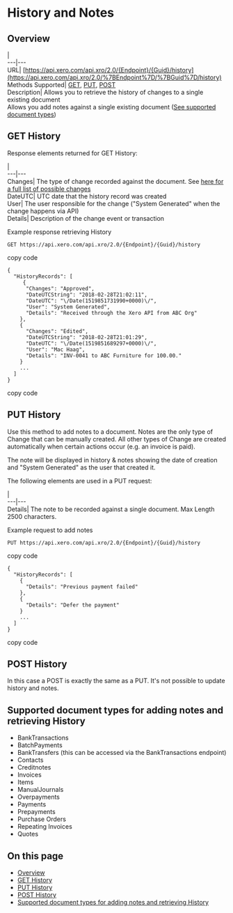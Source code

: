 # History and Notes

## Overview

[](/documentation/api/accounting/historyandnotes#overview)

|   
---|---  
URL| [https://api.xero.com/api.xro/2.0/{Endpoint}/{Guid}/history](https://api.xero.com/api.xro/2.0/%7BEndpoint%7D/%7BGuid%7D/history)  
Methods Supported| [GET](/documentation/api/accounting/historyandnotes#get-history), [PUT](/documentation/api/accounting/historyandnotes#put-history), [POST](/documentation/api/accounting/historyandnotes#post-history)  
Description| Allows you to retrieve the history of changes to a single existing document   
Allows you add notes against a single existing document ([See supported document types](/documentation/api/accounting/historyandnotes#supported-document-types-for-adding-notes-and-retrieving-history))  
  
## GET History

[](/documentation/api/accounting/historyandnotes#get-history)

Response elements returned for GET History:

|   
---|---  
Changes| The type of change recorded against the document. See [here for a full list of possible changes](https://help.xero.com/Payments_HistoryNotes)  
DateUTC| UTC date that the history record was created  
User| The user responsible for the change ("System Generated" when the change happens via API)  
Details| Description of the change event or transaction  
  
Example response retrieving History
    
    
    GET https://api.xero.com/api.xro/2.0/{Endpoint}/{Guid}/history

copy code
    
    
    {
      "HistoryRecords": [
         {
          "Changes": "Approved",
          "DateUTCString": "2018-02-28T21:02:11",
          "DateUTC": "\/Date(1519851731990+0000)\/",
          "User": "System Generated",
          "Details": "Received through the Xero API from ABC Org"
        },
        {
          "Changes": "Edited",
          "DateUTCString": "2018-02-28T21:01:29",
          "DateUTC": "\/Date(1519851689297+0000)\/",
          "User": "Mac Haag",
          "Details": "INV-0041 to ABC Furniture for 100.00."
        }
        ...
      ]
    }
    
    

copy code

## PUT History

[](/documentation/api/accounting/historyandnotes#put-history)

Use this method to add notes to a document. Notes are the only type of Change that can be manually created. All other types of Change are created automatically when certain actions occur (e.g. an invoice is paid).

The note will be displayed in history & notes showing the date of creation and "System Generated" as the user that created it.

The following elements are used in a PUT request:

|   
---|---  
Details| The note to be recorded against a single document. Max Length 2500 characters.  
  
Example request to add notes
    
    
    PUT https://api.xero.com/api.xro/2.0/{Endpoint}/{Guid}/history

copy code
    
    
    {
      "HistoryRecords": [
        {
          "Details": "Previous payment failed"
        },
        {
          "Details": "Defer the payment"
        }
        ...
      ]
    }
    
    

copy code

## POST History

[](/documentation/api/accounting/historyandnotes#post-history)

In this case a POST is exactly the same as a PUT. It's not possible to update history and notes.

## Supported document types for adding notes and retrieving History

[](/documentation/api/accounting/historyandnotes#supported-document-types-for-adding-notes-and-retrieving-history)

  * BankTransactions
  * BatchPayments
  * BankTransfers (this can be accessed via the BankTransactions endpoint)
  * Contacts
  * Creditnotes
  * Invoices
  * Items
  * ManualJournals
  * Overpayments
  * Payments
  * Prepayments
  * Purchase Orders
  * Repeating Invoices
  * Quotes



## On this page

  * [Overview](/documentation/api/accounting/historyandnotes/#overview)
  * [GET History](/documentation/api/accounting/historyandnotes/#get-history)
  * [PUT History](/documentation/api/accounting/historyandnotes/#put-history)
  * [POST History](/documentation/api/accounting/historyandnotes/#post-history)
  * [Supported document types for adding notes and retrieving History](/documentation/api/accounting/historyandnotes/#supported-document-types-for-adding-notes-and-retrieving-history)


